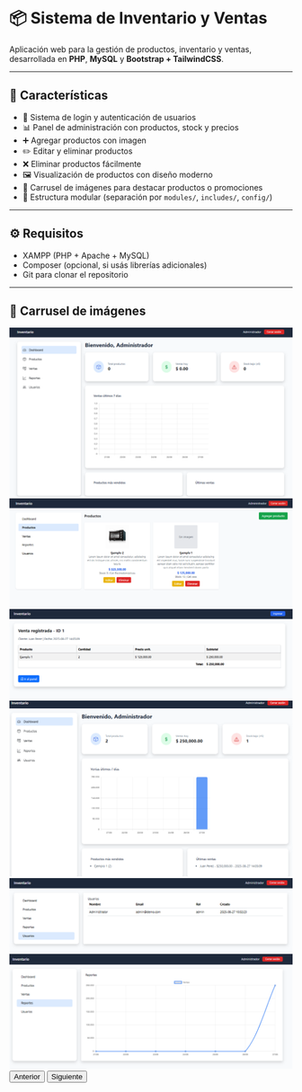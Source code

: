 # 📦 Sistema de Inventario y Ventas

Aplicación web para la gestión de productos, inventario y ventas, desarrollada en **PHP**, **MySQL** y **Bootstrap + TailwindCSS**.

---

## 🚀 Características

- 🔐 Sistema de login y autenticación de usuarios  
- 📊 Panel de administración con productos, stock y precios  
- ➕ Agregar productos con imagen  
- ✏️ Editar y eliminar productos  
- ❌ Eliminar productos fácilmente  
- 🖼️ Visualización de productos con diseño moderno  
- 🎠 Carrusel de imágenes para destacar productos o promociones  
- 📂 Estructura modular (separación por `modules/`, `includes/`, `config/`)

---

## ⚙️ Requisitos

- XAMPP (PHP + Apache + MySQL)  
- Composer (opcional, si usás librerías adicionales)  
- Git para clonar el repositorio  

---


## 🎠 Carrusel de imágenes

<!-- Carousel de Productos -->
<div id="carouselProductos" class="carousel slide mb-5" data-bs-ride="carousel">
  <!-- Contenedor de los items del carousel -->
  <div class="carousel-inner rounded shadow">
    <!-- Primer producto -->
    <div class="carousel-item active">
      <img src="imagen1.png" class="d-block w-100" alt="Imagen del Producto 1">
    </div>
    <!-- Segundo producto -->
    <div class="carousel-item">
      <img src="imagen2.png" class="d-block w-100" alt="Imagen del Producto 2">
    </div>
    <!-- Tercer producto -->
    <div class="carousel-item">
      <img src="imagen3.png" class="d-block w-100" alt="Imagen del Producto 3">
    </div>
    <!-- Cuarto producto -->
    <div class="carousel-item">
      <img src="imagen4.png" class="d-block w-100" alt="Imagen del Producto 4">
    </div>
    <!-- Quinto producto -->
    <div class="carousel-item">
      <img src="imagen5.png" class="d-block w-100" alt="Imagen del Producto 5">
    </div>
    <!-- Sexto producto -->
    <div class="carousel-item">
      <img src="imagen6.png" class="d-block w-100" alt="Imagen del Producto 6">
    </div>
  </div>

  <!-- Controles del carousel -->
  <button class="carousel-control-prev" type="button" data-bs-target="#carouselProductos" data-bs-slide="prev">
    <span class="carousel-control-prev-icon" aria-hidden="true"></span>
    <span class="visually-hidden">Anterior</span>
  </button>
  <button class="carousel-control-next" type="button" data-bs-target="#carouselProductos" data-bs-slide="next">
    <span class="carousel-control-next-icon" aria-hidden="true"></span>
    <span class="visually-hidden">Siguiente</span>
  </button>
</div>

